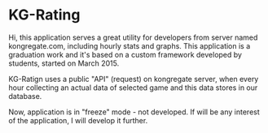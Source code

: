 # KG-Rating

Hi, this application serves a great utility for developers from server named kongregate.com, including hourly stats and graphs.
This application is a graduation work and it's based on a custom framework developed by students, started on March 2015.

KG-Ratign uses a public "API" (request) on kongregate server, when every hour collecting an actual data of selected game and this data stores in our database.

Now, application is in "freeze" mode - not developed. If will be any interest of the application, I will develop it further.
